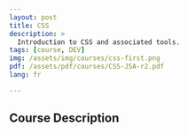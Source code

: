 ```yaml
---
layout: post
title: CSS
description: >
  Introduction to CSS and associated tools.
tags: [course, DEV]
img: /assets/img/courses/css-first.png
pdf: /assets/pdf/courses/CSS-JSA-r2.pdf
lang: fr

---
```


## Course Description
